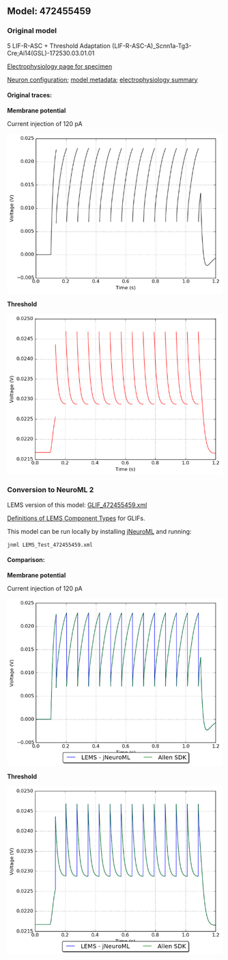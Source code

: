 
## Model: 472455459

### Original model

5 LIF-R-ASC + Threshold Adaptation (LIF-R-ASC-A)_Scnn1a-Tg3-Cre;Ai14(GSL)-172530.03.01.01

[Electrophysiology page for specimen](http://celltypes.brain-map.org/mouse/experiment/electrophysiology/323834998)

[Neuron configuration](neuron_config.json); [model metadata](model_metadata.json); [electrophysiology summary](ephys_sweeps.json)

#### Original traces:

**Membrane potential**

Current injection of 120 pA

![Original](MembranePotential_120pA.png)

**Threshold**

![Threshold](Threshold_120pA.png)

### Conversion to NeuroML 2

LEMS version of this model: [GLIF_472455459.xml](GLIF_472455459.xml)

[Definitions of LEMS Component Types](../GLIFs.xml) for GLIFs.

This model can be run locally by installing [jNeuroML](https://github.com/NeuroML/jNeuroML) and running:

    jnml LEMS_Test_472455459.xml

#### Comparison:

**Membrane potential**

Current injection of 120 pA

![Comparison](Comparison_120pA.png)

**Threshold**

![Comparison](Comparison_Threshold_120pA.png)
